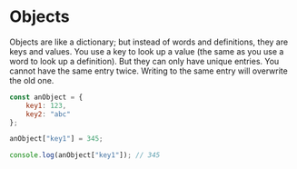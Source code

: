 # Objects

Objects are like a dictionary; but instead of words and definitions, they are keys and values. You use a key to look up a value (the same as you use a word to look up a definition). But they can only have unique entries. You cannot have the same entry twice. Writing to the same entry will overwrite the old one.

```js
const anObject = {
	key1: 123,
	key2: "abc"
};

anObject["key1"] = 345;

console.log(anObject["key1"]); // 345
```
